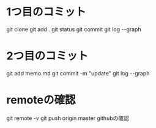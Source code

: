 # 1つ目のコミット
git clone
git add .
git status
git commit
git log --graph

# 2つ目のコミット
git add memo.md
git commit -m "update"
git log --graph

# remoteの確認
git remote -v
git push origin master
githubの確認
